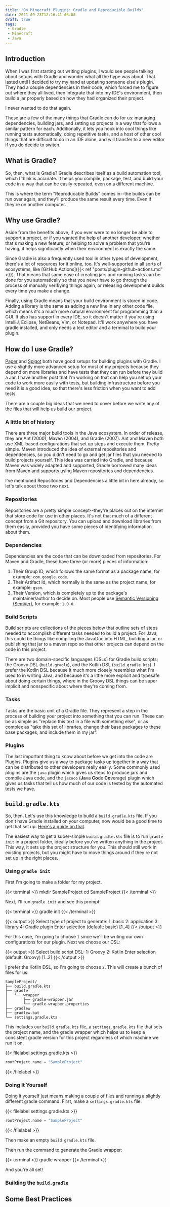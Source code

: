 ```yaml
---
title: "On Minecraft Plugins: Gradle and Reproducible Builds"
date: 2021-09-23T12:16:41-06:00
draft: true
tags:
 - Gradle
 - Minecraft
 - Java
---
```

## Introduction
When I was first starting out writing plugins, I would see people talking about
setups with Gradle and wonder what all the hype was about. That lasted until I
decided to try my hand at updating someone else's plugin. They had a couple 
dependencies in their code, which forced me to figure out where they all lived,
then integrate that into my IDE's environment, then build a jar properly based
on how they had organized their project.

I never wanted to do that again.

These are a few of the many things that Gradle can do for us: managing 
dependencies, building jars, and setting up projects in a way that follows a 
similar pattern for each. Additionally, it lets you hook into cool things like
running tests automatically, doing repetitive tasks, and a host of other cool
things that are difficult to do in an IDE alone, and will transfer to a new 
editor if you do decide to switch.

## What is Gradle?
So, then, what is Gradle? Gradle describes itself as a build automation tool,
which I think is accurate. It helps you compile, package, test, and build your
code in a way that can be easily repeated, even on a different machine.

This is where the term "Reproducable Builds" comes in--the builds can be
run over again, and they'll produce the same result every time. Even if they're
on another computer.

## Why use Gradle?

Aside from the benefits above, if you ever were to no longer be able to support
a project, or if you wanted the help of another developer, whether that's making
a new feature, or helping to solve a problem that you're having, it helps 
significantly when their environment is exactly the same. 

Since Gradle is also a frequently used tool in other types of development,
there's a lot of resources for it online, too. It's well-supported in all sorts
of ecosystems, like 
[GitHub Actions]({{< ref "posts/plugin-github-actions.md" >}}). That means that
same ease of creating jars and running tasks can be done for you automatically
so that you never have to go through the process of manually verifiying things
again, or releasing development builds every time you make a change.

Finally, using Gradle means that your build environment is stored in code. 
Adding a library is the same as adding a new line in any other code file, which
means it's a much more natural environment for programming than a GUI. It
also has support in every IDE, so it doesn't matter if you're using IntelliJ,
Eclipse, NetBeans, Vim, or Notepad. It'll work anywhere you have gradle 
installed, and only needs a text editor and a terminal to build your plugin.

## How do I use Gradle?

[Paper](https://github.com/PaperMC/Paper#how-to-plugin-developers) and
[Spigot](https://www.spigotmc.org/wiki/spigot-gradle/) both have good setups for
building plugins with Gradle. I use a slightly more advanced setup for most of
my projects because they depend on more libraries and have tests that they can
run before they build a Jar. I have another post that I'm working on that can 
help you set up your code to work more easily with tests, but building 
infrastructure before you need it is a good idea, so that there's less 
friction when you want to add tests.

There are a couple big ideas that we need to cover before we write any of the
files that will help us build our project.

### A little bit of history

There are three major build tools in the Java ecosystem. In order of release,
they are Ant (2000), Maven (2004), and Gradle (2007). Ant and Maven both use 
XML-based configurations that set up steps and execute them. Pretty simple. 
Maven introduced the idea of external repositories and dependencies, so you 
didn't need to go and get jar  files that you needed to build projects yourself.
This idea was carried into Gradle, and because Maven was widely adapted and 
supported, Gradle borrowed many ideas from Maven and supports using Maven
repositories and dependencies.

I've mentioned Repositories and Dependencies a little bit in here already, so
let's talk about those two next.

### Repositories

Repositories are a pretty simple concept--they're places out on the internet
that store code for use in other places. It's not that much of a different 
concept from a Git repository. You can upload and download libraries from them
easily, provided you have some pieces of identifying information about them.

### Dependencies

Dependencies are the code that can be downloaded from repositories. For Maven
and Gradle, these have three (or more) pieces of information:
1. Their Group ID, which follows the same format as a package name, for example:
`com.google.code`.
2. Their Artifact Id, which normally is the same as the project name, for 
example: `gson`.
3. Their Version, which is completely up to the package's maintainer/author to
decide on. Most people use [Semantic Versioning (SemVer)](https://semver.org/),
for example: `1.0.0`.

### Build Scripts

Build scripts are collections of the pieces below that outline sets of steps 
needed to accomplish different tasks needed to build a project. For Java, this
could be things like compiling the JavaDoc into HTML, building a jar, or 
publishing that jar to a maven repo so that other projects can depend on the
code in this project.

There are two domain-specific languages (DSLs) for Gradle build scripts; the
Groovy DSL (`build.gradle`), and the Kotlin DSL (`build.gradle.kts`). I prefer 
the Kotlin DSL because it much more closely resembles what I'm used to in 
writing Java, and because it's a little more explicit and typesafe about doing 
certain things, where in the Groovy DSL things can be super implicit and 
nonspecific about where they're coming from.

### Tasks

Tasks are the basic unit of a Gradle file. They represent a step in the process
of building your project into something that you can run. These can be as simple
as "replace this text in a file with something else", or as complex as "take 
this set of libraries, change their base packages to these base packages, and 
include them in my jar".

### Plugins

The last important thing to know about before we get into the code are Plugins.
Plugins give us a way to package tasks up together in a way that can be 
distributed to other developers really easily. Some commonly used plugins are
the `java` plugin which gives us steps to produce jars and compile Java code,
and the `jacoco` (**Ja**va **Co**de **Co**verage) plugin which gives us tasks
that tell us how much of our code is tested by the automated tests we have.

## `build.gradle.kts`
So, then. Let's use this knowledge to build a `build.gradle.kts` file. If you
don't have Gradle installed on your computer, now would be a good time to get
that set up. [Here's a guide on that](https://gradle.org/install/).

The easiest way to get a super-simple `build.gradle.kts` file is to run
`gradle init` in a project folder, ideally before you've written anything in 
the project. This way, it sets up the project structure for you. This should
still work in existing projects, but you might have to move things around if
they're not set up in the right places.

### Using `gradle init`

First I'm going to make a folder for my project.

{{< terminal >}}
mkdir SampleProject
cd SampleProject
{{< /terminal >}}


Next, I'll run `gradle init` and see this prompt:

{{< terminal >}}
gradle init
{{< /terminal >}}

{{< output >}}
Select type of project to generate:
  1: basic
  2: application
  3: library
  4: Gradle plugin
Enter selection (default: basic) [1..4]
{{< /output >}}

For this case, I'm going to choose `1` since we'll be writing our own 
configurations for our plugin. Next we choose our DSL:

{{< output >}}
Select build script DSL:
  1: Groovy
  2: Kotlin
Enter selection (default: Groovy) [1..2]
{{< /output >}}

I prefer the Kotlin DSL, so I'm going to choose `2`. This will create a bunch of
files for us:

```
SampleProject/
├── build.gradle.kts
├── gradle
│   └── wrapper
│       ├── gradle-wrapper.jar
│       └── gradle-wrapper.properties
├── gradlew
├── gradlew.bat
└── settings.gradle.kts
```

This includes our `build.gradle.kts` file, a `settings.gradle.kts` file that
sets the project name, and the gradle wrapper which helps us to keep a
consistent gradle version for this project regardless of which machine we run it
on.

{{< filelabel settings.gradle.kts >}}
```kotlin {linenos=table}
rootProject.name = "SampleProject"
```
{{< /filelabel >}}

### Doing It Yourself

Doing it yourself just means making a couple of files and running a slightly
different gradle command. First, make a `settings.gradle.kts` file:

{{< filelabel settings.gradle.kts >}}
```kotlin {linenos=table}
rootProject.name = "SampleProject"
```
{{< /filelabel >}}

Then make an empty `build.gradle.kts` file.

Then run the command to generate the Gradle wrapper:

{{< terminal >}}
gradle wrapper
{{< /terminal >}}

And you're all set!

### Building the `build.gradle`

## Some Best Practices